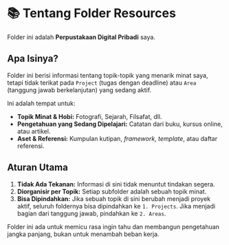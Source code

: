 # 📚 Tentang Folder Resources

Folder ini adalah **Perpustakaan Digital Pribadi** saya.

## Apa Isinya?

Folder ini berisi informasi tentang topik-topik yang menarik minat saya, tetapi tidak terikat pada `Project` (tugas dengan deadline) atau `Area` (tanggung jawab berkelanjutan) yang sedang aktif.

Ini adalah tempat untuk:
-   **Topik Minat & Hobi:** Fotografi, Sejarah, Filsafat, dll.
-   **Pengetahuan yang Sedang Dipelajari:** Catatan dari buku, kursus online, atau artikel.
-   **Aset & Referensi:** Kumpulan kutipan, *framework*, *template*, atau daftar referensi.

## Aturan Utama

1.  **Tidak Ada Tekanan:** Informasi di sini tidak menuntut tindakan segera.
2.  **Diorganisir per Topik:** Setiap subfolder adalah sebuah topik minat.
3.  **Bisa Dipindahkan:** Jika sebuah topik di sini berubah menjadi proyek aktif, seluruh foldernya bisa dipindahkan ke `1. Projects`. Jika menjadi bagian dari tanggung jawab, pindahkan ke `2. Areas`.

Folder ini ada untuk memicu rasa ingin tahu dan membangun pengetahuan jangka panjang, bukan untuk menambah beban kerja.